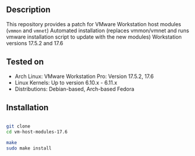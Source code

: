 ## Description

This repository provides a patch for VMware Workstation host modules (`vmmon` and `vmnet`)
Automated installation (replaces vmmon/vmnet and runs vmware installation script to update with the new modules)
Workstation versions 17.5.2 and 17.6
## Tested on

- Arch Linux: VMware Workstation Pro: Version 17.5.2, 17.6
- Linux Kernels: Up to version 6.10.x - 6.11.x
- Distributions: Debian-based, Arch-based Fedora

## Installation
```bash

git clone   
cd vm-host-modules-17.6

make
sudo make install
```